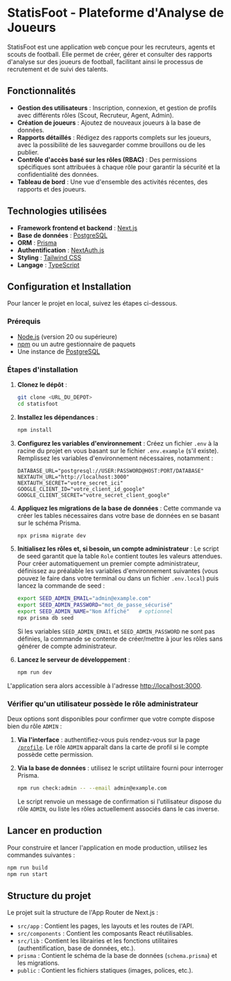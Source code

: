 # StatisFoot - Plateforme d'Analyse de Joueurs

StatisFoot est une application web conçue pour les recruteurs, agents et scouts de football. Elle permet de créer, gérer et consulter des rapports d'analyse sur des joueurs de football, facilitant ainsi le processus de recrutement et de suivi des talents.

## Fonctionnalités

- **Gestion des utilisateurs** : Inscription, connexion, et gestion de profils avec différents rôles (Scout, Recruteur, Agent, Admin).
- **Création de joueurs** : Ajoutez de nouveaux joueurs à la base de données.
- **Rapports détaillés** : Rédigez des rapports complets sur les joueurs, avec la possibilité de les sauvegarder comme brouillons ou de les publier.
- **Contrôle d'accès basé sur les rôles (RBAC)** : Des permissions spécifiques sont attribuées à chaque rôle pour garantir la sécurité et la confidentialité des données.
- **Tableau de bord** : Une vue d'ensemble des activités récentes, des rapports et des joueurs.

## Technologies utilisées

- **Framework frontend et backend** : [Next.js](https://nextjs.org/)
- **Base de données** : [PostgreSQL](https://www.postgresql.org/)
- **ORM** : [Prisma](https://www.prisma.io/)
- **Authentification** : [NextAuth.js](https://next-auth.js.org/)
- **Styling** : [Tailwind CSS](https://tailwindcss.com/)
- **Langage** : [TypeScript](https://www.typescriptlang.org/)

## Configuration et Installation

Pour lancer le projet en local, suivez les étapes ci-dessous.

### Prérequis

- [Node.js](https://nodejs.org/) (version 20 ou supérieure)
- [npm](https://www.npmjs.com/) ou un autre gestionnaire de paquets
- Une instance de [PostgreSQL](https://www.postgresql.org/download/)

### Étapes d'installation

1.  **Clonez le dépôt** :
    ```bash
    git clone <URL_DU_DEPOT>
    cd statisfoot
    ```

2.  **Installez les dépendances** :
    ```bash
    npm install
    ```

3.  **Configurez les variables d'environnement** :
    Créez un fichier `.env` à la racine du projet en vous basant sur le fichier `.env.example` (s'il existe). Remplissez les variables d'environnement nécessaires, notamment :

    ```env
    DATABASE_URL="postgresql://USER:PASSWORD@HOST:PORT/DATABASE"
    NEXTAUTH_URL="http://localhost:3000"
    NEXTAUTH_SECRET="votre_secret_ici"
    GOOGLE_CLIENT_ID="votre_client_id_google"
    GOOGLE_CLIENT_SECRET="votre_secret_client_google"
    ```

4.  **Appliquez les migrations de la base de données** :
    Cette commande va créer les tables nécessaires dans votre base de données en se basant sur le schéma Prisma.

    ```bash
    npx prisma migrate dev
    ```

5.  **Initialisez les rôles et, si besoin, un compte administrateur** :
    Le script de seed garantit que la table `Role` contient toutes les valeurs attendues. Pour créer automatiquement un premier
    compte administrateur, définissez au préalable les variables d'environnement suivantes (vous pouvez le faire dans votre
    terminal ou dans un fichier `.env.local`) puis lancez la commande de seed :

    ```bash
    export SEED_ADMIN_EMAIL="admin@example.com"
    export SEED_ADMIN_PASSWORD="mot_de_passe_sécurisé"
    export SEED_ADMIN_NAME="Nom Affiché"   # optionnel
    npx prisma db seed
    ```

    Si les variables `SEED_ADMIN_EMAIL` et `SEED_ADMIN_PASSWORD` ne sont pas définies, la commande se contente de créer/mettre
    à jour les rôles sans générer de compte administrateur.

6.  **Lancez le serveur de développement** :
    ```bash
    npm run dev
    ```

L'application sera alors accessible à l'adresse [http://localhost:3000](http://localhost:3000).

### Vérifier qu'un utilisateur possède le rôle administrateur

Deux options sont disponibles pour confirmer que votre compte dispose bien du rôle `ADMIN` :

1. **Via l'interface** : authentifiez-vous puis rendez-vous sur la page [`/profile`](http://localhost:3000/profile). Le rôle
   `ADMIN` apparaît dans la carte de profil si le compte possède cette permission.
2. **Via la base de données** : utilisez le script utilitaire fourni pour interroger Prisma.

   ```bash
   npm run check:admin -- --email admin@example.com
   ```

   Le script renvoie un message de confirmation si l'utilisateur dispose du rôle `ADMIN`, ou liste les rôles actuellement associés
   dans le cas inverse.

## Lancer en production

Pour construire et lancer l'application en mode production, utilisez les commandes suivantes :

```bash
npm run build
npm run start
```

## Structure du projet

Le projet suit la structure de l'App Router de Next.js :

-   `src/app` : Contient les pages, les layouts et les routes de l'API.
-   `src/components` : Contient les composants React réutilisables.
-   `src/lib` : Contient les librairies et les fonctions utilitaires (authentification, base de données, etc.).
-   `prisma` : Contient le schéma de la base de données (`schema.prisma`) et les migrations.
-   `public` : Contient les fichiers statiques (images, polices, etc.).
